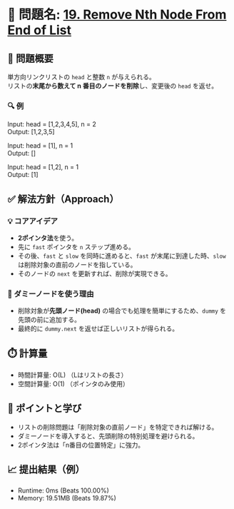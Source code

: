 # 🧩 問題名: [19. Remove Nth Node From End of List](https://leetcode.com/problems/remove-nth-node-from-end-of-list/)

## 📝 問題概要

単方向リンクリストの `head` と整数 `n` が与えられる。  
リストの**末尾から数えて n 番目のノードを削除**し、変更後の `head` を返せ。  

### 🔍 例
Input: head = [1,2,3,4,5], n = 2  
Output: [1,2,3,5]  

Input: head = [1], n = 1  
Output: []  

Input: head = [1,2], n = 1  
Output: [1]  

## ✅ 解法方針（Approach）

### 💡 コアアイデア
- **2ポインタ法**を使う。
- 先に `fast` ポインタを `n` ステップ進める。
- その後、`fast` と `slow` を同時に進めると、`fast` が末尾に到達した時、`slow` は削除対象の直前のノードを指している。
- そのノードの `next` を更新すれば、削除が実現できる。

### 🧠 ダミーノードを使う理由
- 削除対象が**先頭ノード(head)** の場合でも処理を簡単にするため、`dummy` を先頭の前に追加する。
- 最終的に `dummy.next` を返せば正しいリストが得られる。

## ⏱️ 計算量
- 時間計算量: O(L) （Lはリストの長さ）
- 空間計算量: O(1) （ポインタのみ使用）

## 🧠 ポイントと学び
- リストの削除問題は「削除対象の直前ノード」を特定できれば解ける。
- ダミーノードを導入すると、先頭削除の特別処理を避けられる。
- 2ポインタ法は「n番目の位置特定」に強力。

## 📈 提出結果（例）
- Runtime: 0ms (Beats 100.00%)
- Memory: 19.51MB (Beats 19.87%)

